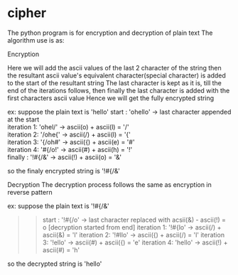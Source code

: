 # cipher

The python program is for encryption and decryption of plain text
The algorithm use is as:

Encryption

Here we will add the ascii values of the last 2 character of the string
then the resultant ascii value's equivalent character(special character) is added to the start of the resultant string
The last character is kept as it is, till the end of the iterations follows, 
then finally the last character is added with the first characters ascii value
Hence we will get the fully encrypted string

ex:
suppose the plain text is 'hello'
start      : 'ohello'   ->  last character appended at the start<br>
iteration 1: 'ohel/'    ->  ascii(o) + ascii(l) = '/'<br>
iteration 2: '/ohe{'    ->  ascii(/) + ascii(l) = '{'<br>
iteration 3: '{/oh#'    ->  ascii({) + ascii(e) = '#'<br>
iteration 4: '#{/o!'    ->  ascii(#) + ascii(h) = '!'<br>
finally    : '!#{/&'    ->  ascii(!) + ascii(o) = '&'<br>

so the finaly encrypted string is '!#{/&'

Decryption
The decryption process follows the same as encryption in reverse pattern

ex:
suppose the plain text is '!#{/&'
>>start      : '!#{/o'    ->  last character replaced with acsii(&) - ascii(!) = o [decryption started from end]
>>iteration 1: '!#{lo'    ->  ascii(/) + ascii(&) = 'l'
>>iteration 2: '!#llo'    ->  ascii({) + ascii(/) = 'l'
>>iteration 3: '!ello'    ->  ascii(#) + ascii({) = 'e'
>>iteration 4: 'hello'    ->  ascii(!) + ascii(#) = 'h'

so the decrypted string is 'hello'
